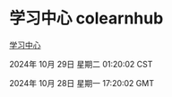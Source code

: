 # 学习中心 colearnhub
[学习中心](http://219.139.197.74:56308/colearnhub/)

2024年 10月 29日 星期二 01:20:02 CST

2024年 10月 28日 星期一 17:20:02 GMT
